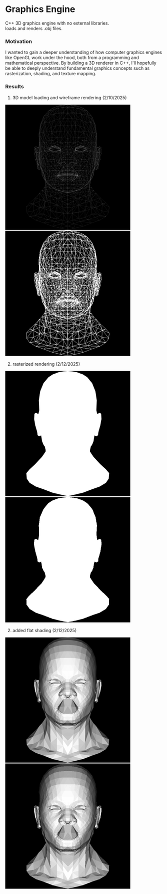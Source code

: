 # Graphics Engine
C++ 3D graphics engine with no external libraries.  
    loads and renders .obj files.

### Motivation
I wanted to gain a deeper understanding of how computer graphics engines like OpenGL work under the hood, both from a programming and mathematical perspective. 
By building a 3D renderer in C++, I'll hopefully be able to deeply understand fundamental graphics concepts such as rasterization, shading, and texture mapping.

### Results
1) 3D model loading and wireframe rendering (2/10/2025)
<p align="left">
<img src="https://github.com/carlgombert/GraphicsEngine/blob/main/result/wireframe/head_wireframe.png" width="400" height="400"/>
<img src="https://github.com/carlgombert/GraphicsEngine/blob/main/result/wireframe/face_wireframe.gif" width="400" height="400"/>
</p>


2) rasterized rendering (2/12/2025)
<p align="left">
<img src="https://github.com/carlgombert/GraphicsEngine/blob/main/result/rasterized/head_rasterized.png" width="400" height="400"/>
<img src="https://github.com/carlgombert/GraphicsEngine/blob/main/result/rasterized/head_rasterized.gif" width="400" height="400"/>
</p>


2) added flat shading (2/12/2025)
<p align="left">
<img src="https://github.com/carlgombert/GraphicsEngine/blob/main/result/flat_shading/head_flat_shading.png" width="400" height="400"/>
<img src="https://github.com/carlgombert/GraphicsEngine/blob/main/result/flat_shading/head_flat_shading.gif" width="400" height="400"/>
</p>
